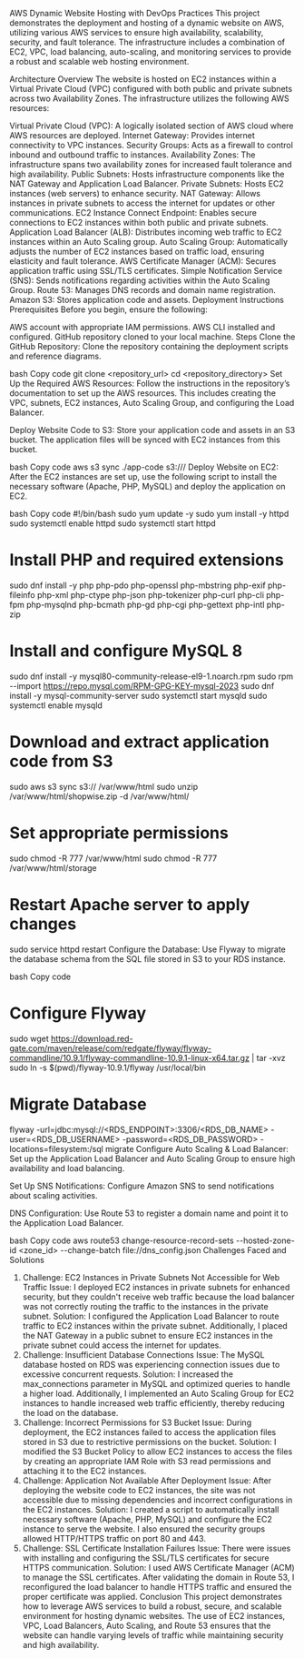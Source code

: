 AWS Dynamic Website Hosting with DevOps Practices
This project demonstrates the deployment and hosting of a dynamic website on AWS, utilizing various AWS services to ensure high availability, scalability, security, and fault tolerance. The infrastructure includes a combination of EC2, VPC, load balancing, auto-scaling, and monitoring services to provide a robust and scalable web hosting environment.

Architecture Overview
The website is hosted on EC2 instances within a Virtual Private Cloud (VPC) configured with both public and private subnets across two Availability Zones. The infrastructure utilizes the following AWS resources:

Virtual Private Cloud (VPC): A logically isolated section of AWS cloud where AWS resources are deployed.
Internet Gateway: Provides internet connectivity to VPC instances.
Security Groups: Acts as a firewall to control inbound and outbound traffic to instances.
Availability Zones: The infrastructure spans two availability zones for increased fault tolerance and high availability.
Public Subnets: Hosts infrastructure components like the NAT Gateway and Application Load Balancer.
Private Subnets: Hosts EC2 instances (web servers) to enhance security.
NAT Gateway: Allows instances in private subnets to access the internet for updates or other communications.
EC2 Instance Connect Endpoint: Enables secure connections to EC2 instances within both public and private subnets.
Application Load Balancer (ALB): Distributes incoming web traffic to EC2 instances within an Auto Scaling group.
Auto Scaling Group: Automatically adjusts the number of EC2 instances based on traffic load, ensuring elasticity and fault tolerance.
AWS Certificate Manager (ACM): Secures application traffic using SSL/TLS certificates.
Simple Notification Service (SNS): Sends notifications regarding activities within the Auto Scaling Group.
Route 53: Manages DNS records and domain name registration.
Amazon S3: Stores application code and assets.
Deployment Instructions
Prerequisites
Before you begin, ensure the following:

AWS account with appropriate IAM permissions.
AWS CLI installed and configured.
GitHub repository cloned to your local machine.
Steps
Clone the GitHub Repository: Clone the repository containing the deployment scripts and reference diagrams.

bash
Copy code
git clone <repository_url>
cd <repository_directory>
Set Up the Required AWS Resources: Follow the instructions in the repository’s documentation to set up the AWS resources. This includes creating the VPC, subnets, EC2 instances, Auto Scaling Group, and configuring the Load Balancer.

Deploy Website Code to S3: Store your application code and assets in an S3 bucket. The application files will be synced with EC2 instances from this bucket.

bash
Copy code
aws s3 sync ./app-code s3://<your-s3-bucket-name>/
Deploy Website on EC2: After the EC2 instances are set up, use the following script to install the necessary software (Apache, PHP, MySQL) and deploy the application on EC2.

bash
Copy code
#!/bin/bash
sudo yum update -y
sudo yum install -y httpd
sudo systemctl enable httpd
sudo systemctl start httpd

# Install PHP and required extensions
sudo dnf install -y php php-pdo php-openssl php-mbstring php-exif php-fileinfo php-xml php-ctype php-json php-tokenizer php-curl php-cli php-fpm php-mysqlnd php-bcmath php-gd php-cgi php-gettext php-intl php-zip

# Install and configure MySQL 8
sudo dnf install -y mysql80-community-release-el9-1.noarch.rpm
sudo rpm --import https://repo.mysql.com/RPM-GPG-KEY-mysql-2023
sudo dnf install -y mysql-community-server
sudo systemctl start mysqld
sudo systemctl enable mysqld

# Download and extract application code from S3
sudo aws s3 sync s3://<your-s3-bucket-name> /var/www/html
sudo unzip /var/www/html/shopwise.zip -d /var/www/html/

# Set appropriate permissions
sudo chmod -R 777 /var/www/html
sudo chmod -R 777 /var/www/html/storage

# Restart Apache server to apply changes
sudo service httpd restart
Configure the Database: Use Flyway to migrate the database schema from the SQL file stored in S3 to your RDS instance.

bash
Copy code
# Configure Flyway
sudo wget https://download.red-gate.com/maven/release/com/redgate/flyway/flyway-commandline/10.9.1/flyway-commandline-10.9.1-linux-x64.tar.gz | tar -xvz
sudo ln -s $(pwd)/flyway-10.9.1/flyway /usr/local/bin

# Migrate Database
flyway -url=jdbc:mysql://<RDS_ENDPOINT>:3306/<RDS_DB_NAME> -user=<RDS_DB_USERNAME> -password=<RDS_DB_PASSWORD> -locations=filesystem:/sql migrate
Configure Auto Scaling & Load Balancer: Set up the Application Load Balancer and Auto Scaling Group to ensure high availability and load balancing.

Set Up SNS Notifications: Configure Amazon SNS to send notifications about scaling activities.

DNS Configuration: Use Route 53 to register a domain name and point it to the Application Load Balancer.

bash
Copy code
aws route53 change-resource-record-sets --hosted-zone-id <zone_id> --change-batch file://dns_config.json
Challenges Faced and Solutions
1. Challenge: EC2 Instances in Private Subnets Not Accessible for Web Traffic
Issue: I deployed EC2 instances in private subnets for enhanced security, but they couldn't receive web traffic because the load balancer was not correctly routing the traffic to the instances in the private subnet.
Solution: I configured the Application Load Balancer to route traffic to EC2 instances within the private subnet. Additionally, I placed the NAT Gateway in a public subnet to ensure EC2 instances in the private subnet could access the internet for updates.
2. Challenge: Insufficient Database Connections
Issue: The MySQL database hosted on RDS was experiencing connection issues due to excessive concurrent requests.
Solution: I increased the max_connections parameter in MySQL and optimized queries to handle a higher load. Additionally, I implemented an Auto Scaling Group for EC2 instances to handle increased web traffic efficiently, thereby reducing the load on the database.
3. Challenge: Incorrect Permissions for S3 Bucket
Issue: During deployment, the EC2 instances failed to access the application files stored in S3 due to restrictive permissions on the bucket.
Solution: I modified the S3 Bucket Policy to allow EC2 instances to access the files by creating an appropriate IAM Role with S3 read permissions and attaching it to the EC2 instances.
4. Challenge: Application Not Available After Deployment
Issue: After deploying the website code to EC2 instances, the site was not accessible due to missing dependencies and incorrect configurations in the EC2 instances.
Solution: I created a script to automatically install necessary software (Apache, PHP, MySQL) and configure the EC2 instance to serve the website. I also ensured the security groups allowed HTTP/HTTPS traffic on port 80 and 443.
5. Challenge: SSL Certificate Installation Failures
Issue: There were issues with installing and configuring the SSL/TLS certificates for secure HTTPS communication.
Solution: I used AWS Certificate Manager (ACM) to manage the SSL certificates. After validating the domain in Route 53, I reconfigured the load balancer to handle HTTPS traffic and ensured the proper certificate was applied.
Conclusion
This project demonstrates how to leverage AWS services to build a robust, secure, and scalable environment for hosting dynamic websites. The use of EC2 instances, VPC, Load Balancers, Auto Scaling, and Route 53 ensures that the website can handle varying levels of traffic while maintaining security and high availability.



